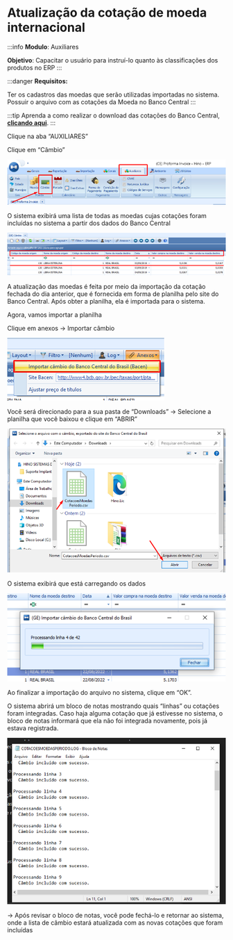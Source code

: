 # Atualização da cotação de moeda internacional

:::info
**Modulo**: Auxiliares

**Objetivo**: Capacitar o usuário para instruí-lo quanto às classificações dos produtos no ERP
:::

:::danger
**Requisitos:** 

Ter os cadastros das moedas que serão utilizadas importadas no sistema.
Possuir o arquivo com as cotações da Moeda no Banco Central 
:::

:::tip
Aprenda a como realizar o download das cotações do Banco Central, [**clicando aqui**](download-arquivo-bacen.md).
:::


Clique na aba “AUXILIARES” 

Clique em “Câmbio”

![atualizacao-cotacao](./img/atualizacao-cotacao/atualizacao-cotacao.png)

O sistema exibirá uma lista de todas as moedas cujas cotações foram incluídas no sistema a partir dos dados do Banco Central


![atualizacao-cotacao-1](./img/atualizacao-cotacao/atualizacao-cotacao-1.png)

A atualização das moedas é feita por meio da importação da cotação fechada do dia anterior, que é fornecida em forma de planilha pelo site do Banco Central. Após obter a planilha, ela é importada para o sistema. 


Agora, vamos importar a planilha 

Clique em anexos → Importar câmbio

![atualizacao-cotacao-2](./img/atualizacao-cotacao/atualizacao-cotacao-2.png)

Você será direcionado para a sua pasta de “Downloads” → Selecione a planilha que você baixou e clique em “ABRIR”

![atualizacao-cotacao-3](./img/atualizacao-cotacao/atualizacao-cotacao-3.png)

O sistema exibirá que está carregando os dados 

![atualizacao-cotacao-4](./img/atualizacao-cotacao/atualizacao-cotacao-4.png)

Ao finalizar a importação do arquivo no sistema, clique em “OK”. 

O sistema abrirá um bloco de notas mostrando quais “linhas” ou cotações foram integradas. Caso haja alguma cotação que já estivesse no sistema, o bloco de notas informará que ela não foi integrada novamente, pois já estava registrada.

![atualizacao-cotacao-5](./img/atualizacao-cotacao/atualizacao-cotacao-5.png)

→ Após revisar o bloco de notas, você pode fechá-lo e retornar ao sistema, onde a lista de câmbio estará atualizada com as novas cotações que foram incluídas 